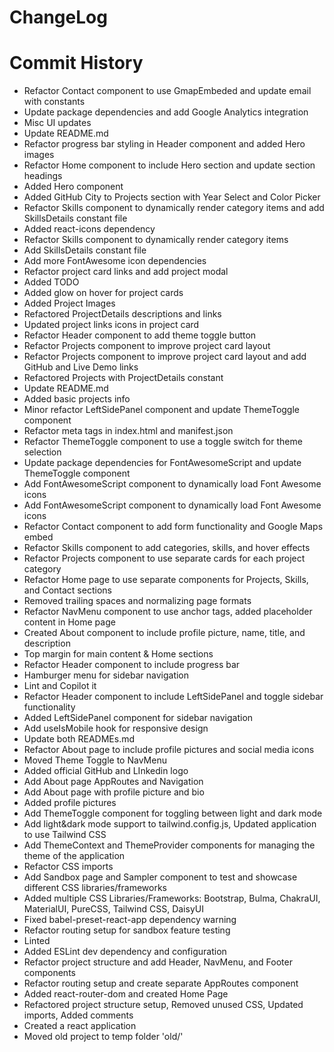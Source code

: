 # ChangeLog

# Commit History

- Refactor Contact component to use GmapEmbeded and update email with constants
- Update package dependencies and add Google Analytics integration
- Misc UI updates
- Update README.md
- Refactor progress bar styling in Header component and added Hero images
- Refactor Home component to include Hero section and update section headings
- Added Hero component
- Added GitHub City to Projects section with Year Select and Color Picker
- Refactor Skills component to dynamically render category items and add SkillsDetails constant file
- Added react-icons dependency
- Refactor Skills component to dynamically render category items
- Add SkillsDetails constant file
- Add more FontAwesome icon dependencies
- Refactor project card links and add project modal
- Added TODO
- Added glow on hover for project cards
- Added Project Images
- Refactored ProjectDetails descriptions and links
- Updated project links icons in project card
- Refactor Header component to add theme toggle button
- Refactor Projects component to improve project card layout
- Refactor Projects component to improve project card layout and add GitHub and Live Demo links
- Refactored Projects with ProjectDetails constant
- Update README.md
- Added basic projects info
- Minor refactor LeftSidePanel component and update ThemeToggle component
- Refactor meta tags in index.html and manifest.json
- Refactor ThemeToggle component to use a toggle switch for theme selection
- Update package dependencies for FontAwesomeScript and update ThemeToggle component
- Add FontAwesomeScript component to dynamically load Font Awesome icons
- Add FontAwesomeScript component to dynamically load Font Awesome icons
- Refactor Contact component to add form functionality and Google Maps embed
- Refactor Skills component to add categories, skills, and hover effects
- Refactor Projects component to use separate cards for each project category
- Refactor Home page to use separate components for Projects, Skills, and Contact sections
- Removed trailing spaces and normalizing page formats
- Refactor NavMenu component to use anchor tags, added placeholder content in Home page
- Created About component to include profile picture, name, title, and description
- Top margin for main content & Home sections
- Refactor Header component to include progress bar
- Hamburger menu for sidebar navigation
- Lint and Copilot it
- Refactor Header component to include LeftSidePanel and toggle sidebar functionality
- Added LeftSidePanel component for sidebar navigation
- Add useIsMobile hook for responsive design
- Update both READMEs.md
- Refactor About page to include profile pictures and social media icons
- Moved Theme Toggle to NavMenu
- Added official GitHub and LInkedin logo
- Add About page AppRoutes and Navigation
- Add About page with profile picture and bio
- Added profile pictures
- Add ThemeToggle component for toggling between light and dark mode
- Add light&dark mode support to tailwind.config.js, Updated application to use Tailwind CSS
- Add ThemeContext and ThemeProvider components for managing the theme of the application
- Refactor CSS imports
- Add Sandbox page and Sampler component to test and showcase different CSS libraries/frameworks
- Added multiple CSS Libraries/Frameworks: Bootstrap, Bulma, ChakraUI, MaterialUI, PureCSS, Tailwind CSS, DaisyUI
- Fixed babel-preset-react-app dependency warning
- Refactor routing setup for sandbox feature testing
- Linted
- Added ESLint dev dependency and configuration
- Refactor project structure and add Header, NavMenu, and Footer components
- Refactor routing setup and create separate AppRoutes component
- Added react-router-dom and created Home Page
- Refactored project structure setup, Removed unused CSS, Updated imports, Added comments
- Created a react application
- Moved old project to temp folder 'old/'
